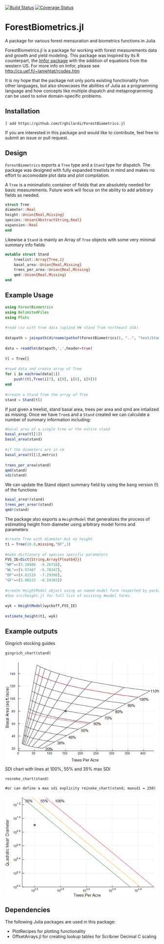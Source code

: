 [![Build Status](https://travis-ci.org/Crghilardi/ForestBiometrics.jl.svg?branch=master)](https://travis-ci.org/Crghilardi/ForestBiometrics.jl)
[![Coverage Status](https://coveralls.io/repos/github/Crghilardi/ForestBiometrics.jl/badge.svg?branch=master)](https://coveralls.io/github/Crghilardi/ForestBiometrics.jl?branch=master)


# ForestBiometrics.jl
A package for various forest mensuration and biometrics functions in Julia

ForestBiometrics.jl is a package for working with forest measurements data and growth and yield modeling.
This package was inspired by its R counterpart, the [lmfor package](https://CRAN.R-project.org/package=lmfor) with the addition of equations from the western US. For more info on lmfor, please see http://cs.uef.fi/~lamehtat/rcodes.htm

It is my hope that the package not only ports existing functionality from other languages, but also showcases the abilities of Julia as a programming language and how concepts like multiple dispatch and metaprogramming can be used to solve domain-specific problems.

## Installation

`] add https://github.com/Crghilardi/ForestBiometrics.jl`

If you are interested in this package and would like to contribute, feel free to submit an issue or pull request.

## Design

`ForestBiometrics` exports a `Tree` type and a `Stand` type for dispatch. The package was designed with fully expanded treelists in mind and makes no effort to accomodate plot data and plot compilation. 

A `Tree` is a minimalistic container of fields that are absolutely needed for basic measurements. Future work will focus on the ability to add arbitrary fields as needed.

```julia
struct Tree
diameter::Real
height::Union{Real,Missing}
species::Union{AbstractString,Real}
expansion::Real
end

```

Likewise a `Stand` is mainly an Array of `Tree` objects with some very minimal summary info fields

```julia
mutable struct Stand
    treelist::Array{Tree,1}
    basal_area::Union{Real,Missing}
    trees_per_area::Union{Real,Missing}
    qmd::Union{Real,Missing}
end

```
## Example Usage

```julia
using ForestBiometrics
using DelimitedFiles
using Plots

#read csv with tree data (upland HW stand from northeast USA)

datapath = joinpath(dirname(pathof(ForestBiometrics)), "..", "test/StandExam_data.csv")

data = readdlm(datapath,',',header=true)

tl = Tree[]

#read data and create array of Tree
for i in eachrow(data[1])
    push!(tl,Tree(i[7], i[8], i[6], i[9]))
end

#create a Stand from the array of Tree
stand = Stand(tl)
```

If just given a treelist, stand basal area, trees per area and qmd are intialized as missing. Once we have `Tree`s and a `Stand` created we can calculate a number of summary information including:

```julia
#basal area of a single tree or the entire stand
basal_area(tl[1])
basal_area(stand)

#if the diameters are in cm
basal_area(tl[1],metric)

trees_per_area(stand)
qmd(stand)
sdi(stand)
```

We can update the Stand object summary field by using the bang version (!) of the functions
```julia
basal_area!(stand)
trees_per_area!(stand)
qmd!(stand)

```
The package also exports a `HeightModel` that generalizes the process of estimating height from diameter using arbitrary model forms and parameters

```julia
#create Tree with diameter but no height
t1 = Tree(10.0,missing,"DF",1)

#make dictionary of species specific parameters
FVS_IE=Dict{String,Array{Float64}}(
"WP"=>[5.19988	-9.26718],
"WL"=>[4.97407	-6.78347],
"DF"=>[4.81519	-7.29306],
"GF"=>[5.00233	-8.19365])

#create HeightModel object using an named model form (exported by package) and the parameter dict above. 
#See src/height.jl for full list of existing #model forms.

wyk = HeightModel(wyckoff,FVS_IE)

estimate_height(t1, wyk)

```

## Example outputs

Gingrich stocking guides

`gingrich_chart(stand)`

<img src="https://raw.githubusercontent.com/Crghilardi/ForestBiometrics.jl/master/examples/Gingrich_chart_example.png" align="middle"  />

SDI chart with lines at 100%, 55% and 35% max SDI

`reineke_chart(stand)`

`#or can define a max sdi explicity reineke_chart(stand; maxsdi = 250)` 

<img src="https://raw.githubusercontent.com/Crghilardi/ForestBiometrics.jl/master/examples/SDI_chart_example.png" align="middle"  />


## Dependencies

The following Julia packages are used in this package:

- PlotRecipes for plotting functionality
- OffsetArrays.jl for creating lookup tables for Scribner Decimal C scaling